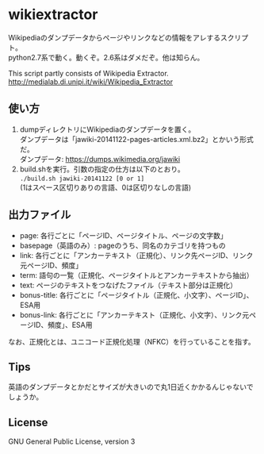 # wikiextractor

Wikipediaのダンプデータからページやリンクなどの情報をアレするスクリプト。  
python2.7系で動く。動くぞ。2.6系はダメだぞ。他は知らん。

This script partly consists of Wikipedia Extractor.  
<http://medialab.di.unipi.it/wiki/Wikipedia_Extractor>

## 使い方

1. dumpディレクトリにWikipediaのダンプデータを置く。  
ダンプデータは「jawiki-20141122-pages-articles.xml.bz2」とかいう形式だ。  
ダンプデータ: <https://dumps.wikimedia.org/jawiki>
2. build.shを実行。引数の指定の仕方は以下のとおり。  
`./build.sh jawiki-20141122 [0 or 1]`  
(1はスペース区切りありの言語、0は区切りなしの言語)

## 出力ファイル

* page: 各行ごとに「ページID、ページタイトル、ページの文字数」
* basepage（英語のみ）: pageのうち、同名のカテゴリを持つもの
* link: 各行ごとに「アンカーテキスト（正規化）、リンク先ページID、リンク元ページID、頻度」
* term: 語句の一覧（正規化、ページタイトルとアンカーテキストから抽出）
* text: ページのテキストをつなげたファイル（テキスト部分は正規化）
* bonus-title: 各行ごとに「ページタイトル（正規化、小文字）、ページID」、ESA用
* bonus-link: 各行ごとに「アンカーテキスト（正規化、小文字）、リンク元ページID、頻度」、ESA用

なお、正規化とは、ユニコード正規化処理（NFKC）を行っていることを指す。

## Tips

英語のダンプデータとかだとサイズが大きいので丸1日近くかかるんじゃないでしょうか。

## License

GNU General Public License, version 3
